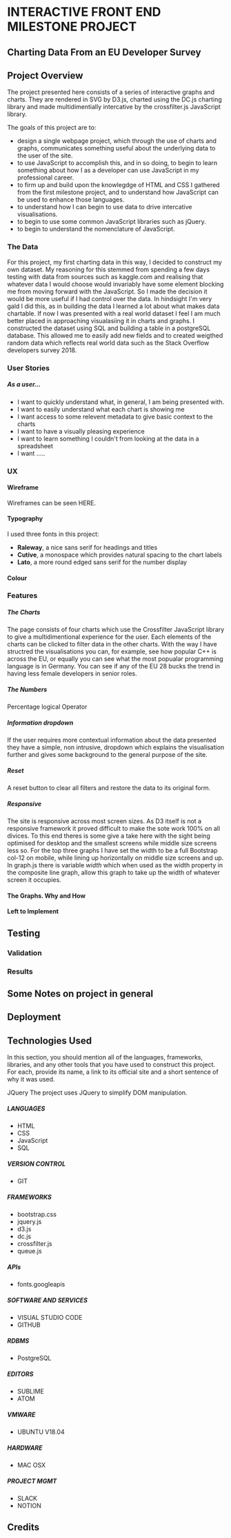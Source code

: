 # INTERACTIVE FRONT END MILESTONE PROJECT

## Charting Data From an EU Developer Survey

## Project Overview

The project presented here consists of a series of interactive graphs and charts. They are rendered in SVG by D3.js, charted using the DC.js charting library and made multidimentially intercative by the crossfilter.js JavaScript library. 

The goals of this project are to:

 - design a single webpage project, which through the use of charts and graphs, communicates something useful about the underlying data to the user of the site.
 - to use JavaScript to accomplish this, and in so doing, to begin to learn something about how I as a developer can use JavaScript in my professional career.
 - to firm up and build upon the knowlegdge of HTML and CSS I gathered from the first milestone project, and to understand how JavaScript can be used to enhance those languages.
- to understand how I can begin to use data to drive intercative visualisations.
- to begin to use some common JavaScript libraries such as jQuery.
- to begin to understand the nomenclature of JavaScript.

### The Data

For this project, my first charting data in this way, I decided to construct my own dataset. My reasoning for this stemmed from spending a few days testing with data from sources such as kaggle.com and realising that whatever data I would choose would invariably have some element blocking me from moving forward with the JavaScript. So I made the decision it would be more useful if I had control over the data. In hindsight I'm very gald I did this, as in building the data I learned a lot about what makes data chartable. If now I was presented with a real world dataset I feel I am much better placed in approaching visualasiing it in charts and graphs.
I constructed the dataset using SQL and building a table in a postgreSQL database. This allowed me to easily add new fields and to created weigthed random data which reflects real world data such as the Stack Overflow developers survey 2018.

### User Stories
##### As a user... 
 - I want to quickly understand what, in general, I am being presented with.
 - I want to easily understand what each chart is showing me
 - I want access to some relevent metadata to give basic context to the charts
 - I want to have a visually pleasing experience
 - I want to learn something I couldn't from looking at the data in a spreadsheet
 - I want .....

### UX
#### Wireframe

Wireframes can be seen HERE.

#### Typography

I used three fonts in this project:
 - **Raleway**, a nice sans serif for headings and titles
 - **Cutive**, a monospace which provides natural spacing to the chart labels
 - **Lato**, a more round edged sans serif for the number display

#### Colour

### Features
##### The Charts

The page consists of four charts which use the Crossfilter JavaScript library to give a multidimentional experience for the user. Each elements of the charts can be clicked to filter data in the other charts. With the way I have structred the visualisations you can, for example, see how popular C++ is across the EU, or equally you can see what the most popualar programming language is in Germany. You can see if any of the EU 28 bucks the trend in having less female developers in senior roles.

##### The Numbers
Percentage logical Operator

##### Information dropdown
If the user requires more contextual information about the data presented they have a simple, non intrusive, dropdown which explains the visualisation further and gives some background to the general purpose of the site.

##### Reset
A reset button to clear all filters and restore the data to its original form.

##### Responsive
The site is responsive across most screen sizes. As D3 itself is not a responsive framework it proved difficult to make the sote work 100% on all divices. To this end theres is some give a take here with the sight being optimised for desktop and the smallest screens while middle size screens less so.
For the top three graphs I have set the width to be a full Bootstrap col-12 on mobile, while lining up horizontally on middle size screens and up.
In graph.js there is variable _width_ which when used as the width property in the composite line graph, allow this graph to take up the width of whatever screen it occupies.

#### The Graphs. Why and How



#### Left to Implement

## Testing

### Validation

### Results

## Some Notes on project in general

## Deployment

## Technologies Used

In this section, you should mention all of the languages, frameworks, libraries, and any other tools that you have used to construct this project. For each, provide its name, a link to its official site and a short sentence of why it was used.

JQuery
The project uses JQuery to simplify DOM manipulation.

##### LANGUAGES
- HTML
- CSS
- JavaScript
- SQL

##### VERSION CONTROL
- GIT

##### FRAMEWORKS
- bootstrap.css
- jquery.js
- d3.js
- dc.js
- crossfilter.js
- queue.js

##### APIs
 - fonts.googleapis

##### SOFTWARE AND SERVICES
- VISUAL STUDIO CODE
- GITHUB

##### RDBMS
- PostgreSQL

##### EDITORS
- SUBLIME
- ATOM

##### VMWARE
- UBUNTU V18.04

##### HARDWARE
- MAC OSX

##### PROJECT MGMT
- SLACK
- NOTION

## Credits




